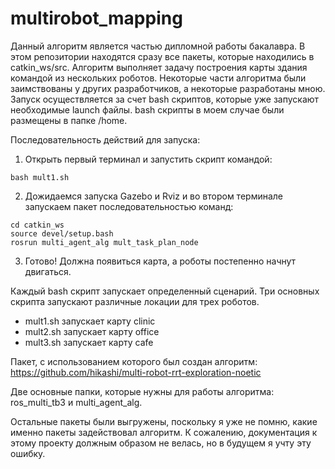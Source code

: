 # multirobot_mapping
Данный алгоритм является частью дипломной работы бакалавра. В этом репозитории находятся сразу все пакеты, которые находились в catkin_ws/src.
Алгоритм выполняет задачу построения карты здания командой из нескольких роботов. Некоторые части алгоритма были заимствованы у других разработчиков, а некоторые разработаны мною.
Запуск осуществляется за счет bash скриптов, которые уже запускают необходимые launch файлы. bash скрипты в моем случае были размещены в папке /home.

Последовательность действий для запуска:
1. Открыть первый терминал и запустить скрипт командой:
```
bash mult1.sh
```
2. Дожидаемся запуска Gazebo и Rviz и во втором терминале запускаем пакет последовательностью команд:
```
cd catkin_ws
source devel/setup.bash
rosrun multi_agent_alg mult_task_plan_node
```
3. Готово! Должна появиться карта, а роботы постепенно начнут двигаться.

Каждый bash скрипт запускает определенный сценарий. Три основных скрипта запускают различные локации для трех роботов.
+ mult1.sh запускает карту clinic
+ mult2.sh запускает карту office
+ mult3.sh запускает карту cafe

Пакет, с использованием которого был создан алгоритм:
https://github.com/hikashi/multi-robot-rrt-exploration-noetic

Две основные папки, которые нужны для работы алгоритма:
ros_multi_tb3 и multi_agent_alg. 

Остальные пакеты были выгружены, поскольку я уже не помню, какие именно пакеты задействовал алгоритм. К сожалению, документация к этому проекту должным образом не велась, но в будущем я учту эту ошибку.
